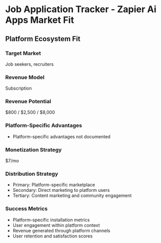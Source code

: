 # Job Application Tracker - Zapier Ai Apps Market Fit

## Platform Ecosystem Fit

### Target Market
Job seekers, recruiters

### Revenue Model
Subscription

### Revenue Potential
$800 / $2,500 / $8,000

### Platform-Specific Advantages
- Platform-specific advantages not documented

### Monetization Strategy
$7/mo

### Distribution Strategy
- Primary: Platform-specific marketplace
- Secondary: Direct marketing to platform users
- Tertiary: Content marketing and community engagement

### Success Metrics
- Platform-specific installation metrics
- User engagement within platform context
- Revenue generated through platform channels
- User retention and satisfaction scores
